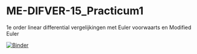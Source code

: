 # ME-DIFVER-15_Practicum1
1e order linear differential vergelijkingen met Euler voorwaarts en Modified Euler


[![Binder](https://mybinder.org/badge_logo.svg)](https://mybinder.org/v2/gh/RaoulTj/ME-DIFVER-15_Practicum1/tree/main/master?urlpath=https%3A%2F%2Fgithub.com%2FRaoulTj%2FME-DIFVER-15_Practicum1%2Ftree%2FPracticum1_Opdracht1_V2.ipynb)
